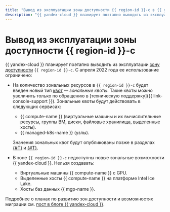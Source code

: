 ```yaml
---
title: "Вывод из эксплуатации зоны доступности {{ region-id }}-c в {{ yandex-cloud }}"
description: "{{ yandex-cloud }} планирует поэтапно выводить из эксплуатации зону доступности {{ region-id }}-c. С апреля 2022 года введены квоты на количество зональных ресурсов, а также недоступны новые зональные возможности." 
---
```


# Вывод из эксплуатации зоны доступности {{ region-id }}-c

{{ yandex-cloud }} планирует поэтапно выводить из эксплуатации [зону доступности](geo-scope.md) `{{ region-id }}-c`. С апреля 2022 года ее использование ограничено:

* На количество зональных ресурсов в `{{ region-id }}-c` будет введен новый тип [квот](quotas-limits.md) — _зональные квоты_. Такие квоты можно увеличить только по обращению в [техническую поддержку]({{ link-console-support }}). Зональные квоты будут действовать в следующих сервисах:

    * {{ compute-name }} (виртуальные машины и их вычислительные ресурсы, группы ВМ, диски, файловые хранилища, выделенные хосты).
    * {{ managed-k8s-name }} (узлы).
  
  Значения зональных квот будут опубликованы позже в разделах [{#T}](../../compute/concepts/limits.md) и [{#T}](../../managed-kubernetes/concepts/limits.md).

* В зоне `{{ region-id }}-c` недоступны новые зональные возможности {{ yandex-cloud }}. Нельзя создавать:

    * Виртуальные машины {{ compute-name }} с GPU.
    * Выделенные хосты {{ compute-name }} на платформе Intel Ice Lake.
    * Хосты баз данных {{ mgp-name }}.


Подробнее о планах по развитию зон доступности и возможностях миграции см. [пост в блоге {{ yandex-cloud }}](/blog/posts/2022/03/az-deprecation-notice).
 